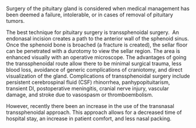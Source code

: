 Surgery of the pituitary gland is considered when medical management has been deemed a failure, intolerable, or in cases of removal of pituitary tumors.

The best technique for pituitary surgery is transsphenoidal surgery.  An endonasal incision creates a path to the anterior wall of the sphenoid sinus. Once the sphenoid bone is broached (a fracture is created), the sellar floor can be penetrated with a durotomy to view the sellar region. The area is enhanced visually with an operative microscope. The advantages of going the transsphenoidal route allow there to be minimal surgical trauma, less blood loss, avoidance of generic complications of craniotomy, and direct visualization of the gland. Complications of transsphenoidal surgery include persistent cerebrospinal fluid (CSF) rhinorrhea, panhypopituitarism, transient DI, postoperative meningitis, cranial nerve injury, vascular damage, and stroke due to vasospasm or thromboembolism.

However, recently there been an increase in the use of the transnasal transsphenoidal approach. This approach allows for a decreased time of hospital stay, an increase in patient comfort, and less nasal packing.